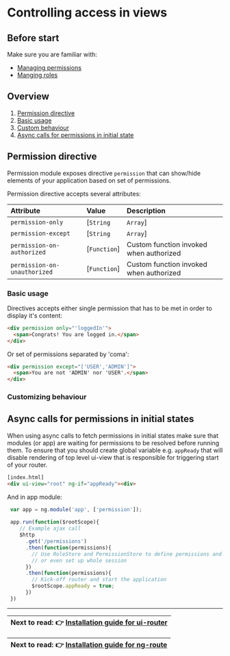 Controlling access in views
============================

Before start
----------------------------

Make sure you are familiar with:
- [Managing permissions](https://github.com/Narzerus/angular-permission/blob/development/docs/1-manging-permissions.md)
- [Manging roles](https://github.com/Narzerus/angular-permission/blob/development/docs/2-manging-roles.md)   

Overview
----------------------------

1. [Permission directive]()
  1. [Basic usage]()
  1. [Custom behaviour]()
2. [Async calls for permissions in initial state]()

Permission directive
----------------------------
  
Permission module exposes directive `permission` that can show/hide elements of your application based on set of permissions.

Permission directive accepts several attributes:

| Attribute                    | Value                | Description                                                     | 
| :--------------------------- | :-----------------   | :-------------------------------------------------------------- |
| `permission-only`            | [`String` | `Array`] | Single or multiple roles/permissions allowed to access content  |
| `permission-except`          | [`String` | `Array`] | Single or multiple roles/permissions denied to access content   |
| `permission-on-authorized`   | [`Function`]         | Custom function invoked when authorized                         |
| `permission-on-unauthorized` | [`Function`]         | Custom function invoked when authorized                         |

### Basic usage

Directives accepts either single permission that has to be met in order to display it's content:
 
```html
<div permission only="'loggedIn'">
  <span>Congrats! You are logged in.</span>  
</div>
```

Or set of permissions separated by 'coma':

```html
<div permission except="['USER','ADMIN']">
  <span>You are not 'ADMIN' nor 'USER'.</span>  
</div>
```

### Customizing behaviour


Async calls for permissions in initial states
----------------------------

When using async calls to fetch permissions in initial states make sure that modules (or app) are waiting for permissions to be resolved before running them. To ensure that you should create global variable e.g. `appReady` that will disable rendering of top level ui-view that is responsible for triggering start of your router.  
   
```html
[index.html]
<div ui-view="root" ng-if="appReady"><div>
```

And in app module: 

```js
 var app = ng.module('app', ['permission']);
 
 app.run(function($rootScope){
    // Example ajax call
    $http
      .get('/permissions')
      .then(function(permissions){
        // Use RoleStore and PermissionStore to define permissions and roles 
        // or even set up whole session
      })
      .then(function(permissions){
        // Kick-off router and start the application
        $rootScope.appReady = true;
      })
 })
```
----------------------------

| **Next to read**: :point_right: [Installation guide for ui-router](https://github.com/Narzerus/angular-permission/blob/development/docs/ui-router/1-installation.md) |
| --- |

| **Next to read**: :point_right: [Installation guide for ng-route](https://github.com/Narzerus/angular-permission/blob/development/docs/ng-route/1-installation.md) |
| --- |